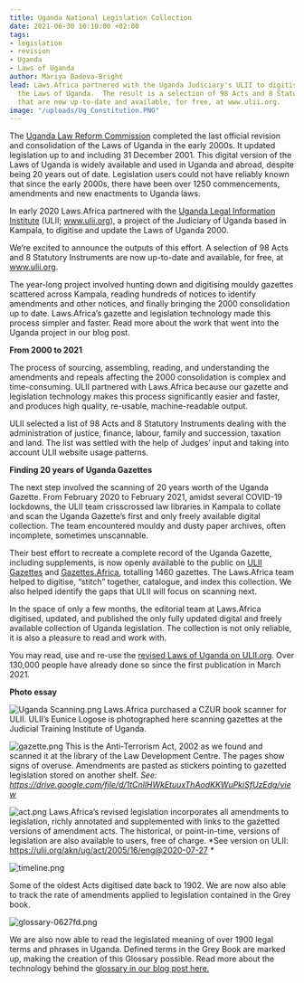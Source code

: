 ```yaml
---
title: Uganda National Legislation Collection
date: 2021-06-30 10:10:00 +02:00
tags:
- legislation
- revision
- Uganda
- Laws of Uganda
author: Mariya Badeva-Bright
lead: Laws.Africa partnered with the Uganda Judiciary's ULII to digitise and update
  the Laws of Uganda.  The result is a selection of 98 Acts and 8 Statutory Instruments
  that are now up-to-date and available, for free, at www.ulii.org.
image: "/uploads/Ug_Constitution.PNG"
---
```


The [Uganda Law Reform Commission](https://www.ulrc.go.ug/) completed the last official revision and consolidation of the Laws of Uganda in the early 2000s. It updated legislation up to and including 31 December 2001. This digital version of the Laws of Uganda is widely available and used in Uganda and abroad, despite being 20 years out of date. Legislation users could not have reliably known that since the early 2000s, there have been over 1250 commencements, amendments and new enactments to Uganda laws.

In early 2020 Laws.Africa partnered with the [Uganda Legal Information Institute](http://ulii.org/) (ULII; www.ulii.org), a project of the Judiciary of Uganda based in Kampala, to digitise and update the Laws of Uganda 2000.

We’re excited to announce the outputs of this effort. A selection of 98 Acts and 8 Statutory Instruments are now up-to-date and available, for free, at www.ulii.org.

The year-long project involved hunting down and digitising mouldy gazettes scattered across Kampala, reading hundreds of notices to identify amendments and other notices, and finally bringing the 2000 consolidation up to date. Laws.Africa’s gazette and legislation technology made this process simpler and faster. Read more about the work that went into the Uganda project in our blog post.

**From 2000 to 2021**

The process of sourcing, assembling, reading, and understanding the amendments and repeals affecting the 2000 consolidation is complex and time-consuming. ULII partnered with Laws.Africa because our gazette and legislation technology makes this process significantly easier and faster, and produces high quality, re-usable, machine-readable output. 

ULII selected a list of 98 Acts and 8 Statutory Instruments dealing with the administration of justice, finance, labour, family and succession, taxation and land. The list was settled with the help of Judges’ input and taking into account ULII website usage patterns.

**Finding 20 years of Uganda Gazettes**

The next step involved the scanning of 20 years worth of the Uganda Gazette. From February 2020 to February 2021, amidst several COVID-19 lockdowns, the ULII team crisscrossed law libraries in Kampala to collate and scan the Uganda Gazette’s first and only freely available digital collection. The team encountered mouldy and dusty paper archives, often incomplete, sometimes unscannable.

Their best effort to recreate a complete record of the Uganda Gazette, including supplements, is now openly available to the public on [ULII Gazettes](https://ulii.org/gazettes) and [Gazettes.Africa](https://gazettes.africa/gazettes/ug/), totalling 1460 gazettes. The Laws.Africa team helped to digitise, “stitch” together, catalogue, and index this collection. We also helped identify the gaps that ULII will focus on scanning next.  

In the space of only a few months, the editorial team at Laws.Africa digitised, updated, and published the only fully updated digital and freely available collection of Uganda legislation. The collection is not only reliable, it is also a pleasure to read and work with. 

You may read, use and re-use the [revised Laws of Uganda on ULII.org](https://ulii.org/legislation). Over 130,000 people have already done so since the first publication in March 2021.

**Photo essay**

![Uganda Scanning.png](/uploads/Uganda%20Scanning.png)
Laws.Africa purchased a CZUR book scanner for  ULII. ULII’s Eunice Logose is photographed here scanning gazettes at the Judicial Training Institute of Uganda.

![gazette.png](/uploads/gazette.png)
This is the Anti-Terrorism Act, 2002 as we found and scanned it at the library of the Law Development Centre. The pages show signs of overuse. Amendments are pasted as stickers pointing to gazetted legislation stored on another shelf. *See: https://drive.google.com/file/d/1tCnllHWkEtuuxThAodKKWuPkiSfUzEdg/view*

![act.png](/uploads/act.png)
Laws.Africa’s revised legislation incorporates all amendments to legislation, richly annotated and supplemented with links to the gazetted versions of amendment acts. The historical, or point-in-time, versions of legislation are also available to users, free of charge.  *See version on ULII: https://ulii.org/akn/ug/act/2005/16/eng@2020-07-27 *

![timeline.png](/uploads/timeline.png)

Some of the oldest Acts digitised date back to 1902.  We are now also able to track the rate of amendments applied to legislation contained in the Grey book.

![glossary-0627fd.png](/uploads/glossary-0627fd.png)

We are also now able to read the legislated meaning of over 1900 legal terms and phrases in Uganda.  Defined terms in the Grey Book are marked up, making the creation of this Glossary possible. Read more about the technology behind the [glossary in our blog post here.](https://laws.africa/2019/09/02/how-we-built-an-automated-glossary-for-namibian-legislation.html)
